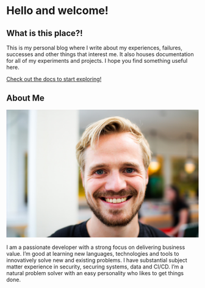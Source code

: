 # Hello and welcome!

## What is this place?!

This is my personal blog where I write about my experiences, failures, successes and other things that interest me. It also houses documentation for all of my experiments and projects. I hope you find something useful here.

[Check out the docs to start exploring!](https://vgijssel.github.io/setup/) 

## About Me

![About Me](./apps/docs/images/about-me.jpeg)

I am a passionate developer with a strong focus on delivering business value. I’m good at learning new languages, technologies and tools to innovatively solve new and existing problems. I have substantial subject matter experience in security, securing systems, data and CI/CD. I’m a natural problem solver with an easy personality who likes to get things done.
